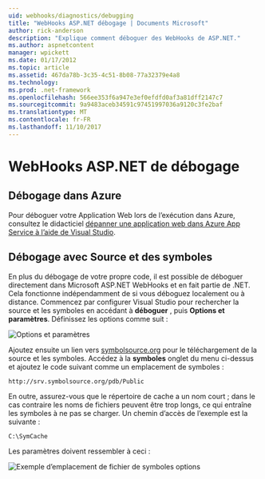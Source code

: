 ```yaml
---
uid: webhooks/diagnostics/debugging
title: "WebHooks ASP.NET débogage | Documents Microsoft"
author: rick-anderson
description: "Explique comment déboguer des WebHooks de ASP.NET."
ms.author: aspnetcontent
manager: wpickett
ms.date: 01/17/2012
ms.topic: article
ms.assetid: 467da78b-3c35-4c51-8b08-77a32379e4a8
ms.technology: 
ms.prod: .net-framework
ms.openlocfilehash: 566ee353f6a947e3ef0efdfd0af3a81dff2147c7
ms.sourcegitcommit: 9a9483aceb34591c97451997036a9120c3fe2baf
ms.translationtype: MT
ms.contentlocale: fr-FR
ms.lasthandoff: 11/10/2017
---
```

# <a name="aspnet-webhooks-debugging"></a>WebHooks ASP.NET de débogage  

## <a name="debugging-in-azure"></a>Débogage dans Azure

Pour déboguer votre Application Web lors de l’exécution dans Azure, consultez le didacticiel [dépanner une application web dans Azure App Service à l’aide de Visual Studio](https://azure.microsoft.com/en-us/documentation/articles/web-sites-dotnet-troubleshoot-visual-studio/#webserverlogs).

## <a name="debugging-with-source-and-symbols"></a>Débogage avec Source et des symboles

En plus du débogage de votre propre code, il est possible de déboguer directement dans Microsoft ASP.NET WebHooks et en fait partie de .NET. Cela fonctionne indépendamment de si vous déboguez localement ou à distance. Commencez par configurer Visual Studio pour rechercher la source et les symboles en accédant à **déboguer** , puis **Options et paramètres**. Définissez les options comme suit :

![Options et paramètres](_static/SourceSymbols.png)

Ajoutez ensuite un lien vers [symbolsource.org](http://symbolsource.org) pour le téléchargement de la source et les symboles. Accédez à la **symboles** onglet du menu ci-dessus et ajoutez le code suivant comme un emplacement de symboles :

```
http://srv.symbolsource.org/pdb/Public
```

En outre, assurez-vous que le répertoire de cache a un nom court ; dans le cas contraire les noms de fichiers peuvent être trop longs, ce qui entraîne les symboles à ne pas se charger. Un chemin d’accès de l’exemple est la suivante :

```
C:\SymCache
```

Les paramètres doivent ressembler à ceci :

![Exemple d’emplacement de fichier de symboles options](_static/SymSource.png)
